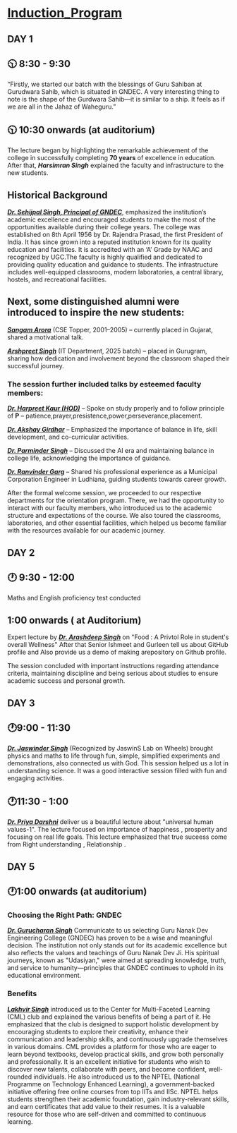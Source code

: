 # <ins>Induction_Program</ins>

## DAY 1 

## 🕥 8:30 - 9:30
“Firstly, we started our batch with the blessings of Guru Sahiban at Gurudwara Sahib, which is situated in GNDEC. A very interesting thing to note is the shape of the Gurdwara Sahib—it is similar to a ship. It feels as if we are all in the Jahaz of Waheguru.”

## 🕥 10:30 onwards (at auditorium)
 The lecture began by highlighting the remarkable achievement of the college in successfully completing **70 years** of excellence in education.
 After that, ***Harsimran Singh*** explained the faculty and infrastructure to the new students.

## Historical Background
<ins>***Dr. Sehijpal Singh, Principal of GNDEC***</ins>, emphasized the institution’s academic excellence and encouraged students to make the most of the opportunities available during their college years.
The college was established on 8th April 1956 by Dr. Rajendra Prasad, the first President of India. It has since grown into a reputed institution known for its quality education and facilities. It is accredited with an ‘A’ Grade by NAAC and recognized by UGC.The faculty is highly qualified and dedicated to providing quality education and guidance to students. The infrastructure includes well-equipped classrooms, modern laboratories, a central library, hostels, and recreational facilities.
 
 ## Next, some distinguished alumni were introduced to inspire the new students:

<ins>***Sangam Arora***</ins> (CSE Topper, 2001–2005) – currently placed in Gujarat, shared a motivational talk.

<ins>***Arshpreet Singh***</ins> (IT Department, 2025 batch) – placed in Gurugram, sharing how dedication and involvement beyond the classroom shaped their successful journey.

### The session further included talks by esteemed faculty members:

<ins>***Dr. Harpreet Kaur (HOD)***</ins> – Spoke on study properly and to follow principle of **P** – patience,prayer,presistence,power,perseverance,placement.

<ins>***Dr. Akshay Girdhar***</ins> – Emphasized the importance of balance in life, skill development, and co-curricular activities.

<ins>***Dr. Parminder Singh***</ins> – Discussed the AI era and maintaining balance in college life, acknowledging the importance of guidance.

<ins>***Dr. Ranvinder Garg***</ins> – Shared his professional experience as a Municipal Corporation Engineer in Ludhiana, guiding students towards career growth.

After the formal welcome session, we proceeded to our respective departments for the orientation program. There, we had the opportunity to interact with our faculty members, who introduced us to the academic structure and expectations of the course. We also toured the classrooms, laboratories, and other essential facilities, which helped us become familiar with the resources available for our academic journey.

## DAY 2

## 🕐 9:30 - 12:00
Maths and English proficiency test conducted 
## 1:00 onwards ( at Auditorium)
Expert lecture by <ins>***Dr. Arashdeep Singh***</ins> on "Food : A Privtol Role in student's overall Wellness"
After that Senior Ishmeet and Gurleen tell us about GitHub profile and Also provide us a demo of making arepository on Github profile.

The session concluded with important instructions regarding attendance criteria, maintaining discipline and being serious about studies to ensure academic success and personal growth.

## DAY 3

## 🕐9:00 - 11:30
 <ins>***Dr. Jaswinder Singh***</ins> (Recognized by JaswinS Lab on Wheels) brought physics and maths to life through fun, simple, simplified experiments and demonstrations, also connected us with God. This session helped us a lot in understanding science. It was a good interactive session filled with fun and engaging activities.
 
## 🕐11:30 - 1:00
 <ins>***Dr. Priya Darshni***</ins> deliver us a beautiful lecture about "universal human values-1". The lecture focused on importance of happiness , prosperity and focusing on real life goals. This lecture emphasized  that true suceess come from Right understanding , Relationship . 

 ## DAY 5

 ## 🕐1:00 onwards (at auditorium)

### Choosing the Right Path: GNDEC

<ins>***Dr. Gurucharan Singh***</ins> Communicate to us selecting Guru Nanak Dev Engineering College (GNDEC) has proven to be a wise and meaningful decision. The institution not only stands out for its academic excellence but also reflects the values and teachings of Guru Nanak Dev Ji. His spiritual journeys, known as "Udasiyan," were aimed at spreading knowledge, truth, and service to humanity—principles that GNDEC continues to uphold in its educational environment.

###  Benefits
<ins>***Lakhvir Singh***</ins> introduced us to the Center for Multi-Faceted Learning (CML) club and explained the various benefits of being a part of it. He emphasized that the club is designed to support holistic development by encouraging students to explore their creativity, enhance their communication and leadership skills, and continuously upgrade themselves in various domains. CML provides a platform for those who are eager to learn beyond textbooks, develop practical skills, and grow both personally and professionally. It is an excellent initiative for students who wish to discover new talents, collaborate with peers, and become confident, well-rounded individuals.
       He also introduced us to the NPTEL (National Programme on Technology Enhanced Learning), a government-backed initiative offering free online courses from top IITs and IISc. NPTEL helps students strengthen their academic foundation, gain industry-relevant skills, and earn certificates that add value to their resumes. It is a valuable resource for those who are self-driven and committed to continuous learning.














 
